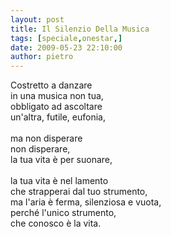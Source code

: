 ```yaml
---
layout: post
title: Il Silenzio Della Musica
tags: [speciale,onestar,]
date: 2009-05-23 22:10:00
author: pietro
---
```

Costretto a danzare<br/>in una musica non tua,<br/>obbligato ad ascoltare<br/>un'altra, futile, eufonia,<br/><br/>ma non disperare<br/>non disperare,<br/>la tua vita è per suonare,<br/><br/>la tua vita è nel lamento<br/>che strapperai dal tuo strumento,<br/>ma l'aria è ferma, silenziosa e vuota,<br/>perché l'unico strumento,<br/>che conosco è la vita.
